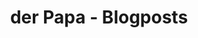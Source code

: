 ---
title: der Papa - Blogposts
layout: category
category-name: derPapa
permalink: "/papa-blog/"
---